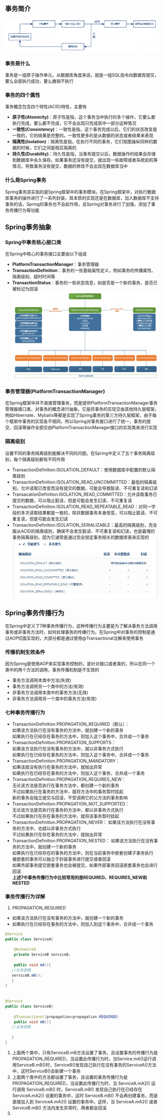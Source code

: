 ## 事务简介  
![title](https://raw.githubusercontent.com/liujinxi931204/image/master/gitnote/2020/11/25/1606286027591-1606286027661.png)  
### 事务是什么  
事务是一组原子操作单元，从数据库角度来说，就是一组SQL指令向数据库提交，要么全部执行成功，要么撤销不执行  
### 事务的四个属性  
事务概念包含四个特性(ACID)特性，主要有  
+ **原子性(Atomicity)**：原子性是指，这个事务当中执行的多个操作，它要么都执行完成，要么都不完成，它不会出现只完成其中一部分这种情况  
+ **一致性(Consistency)**：一致性是指，这个事务完成以后，它们的状态改变是一致的，它的结果是完整的。一致性更多的是从数据的状态或者结果来表现  
+ **隔离性(Isolation)**：隔离性是指，在执行不同的事务，它们视图操纵同样的数据的时候，它们之间是相互隔离的  
+ **持久性(Durability)**：持久性是指，当事务提交以后，数据操作的结果会存储到数据库中永久保存。如果事务还没有提交，就出现一些故障或者系统宕机等情况，导致事务没有提交，数据的修改不会出现在数据库当中  
### 什么是Spring事务  
Spring事务其实指的是Spring框架中的事务模块。在Spring框架中，对执行数据库事务的操作进行了一系列封装，其本质的实现还是在数据库，加入数据库不支持事务的话，Spring的事务也不会起作用，且Spring对事务进行了加强，添加了事务传播行为等功能  
## Spring事务抽象  
### Spring中事务核心接口类  
在Spring中核心的事务接口主要由以下组成  
+ **PlatformTransactionManager**：事务管理器  
+ **TransactionDefinition**：事务的一些基础属性定义，例如事务的传播属性、隔离级别、超时时间等  
+ **TransactionStatus**：事务的一些状态信息，如是否是一个新的事务、是否已被标记为回滚  
![title](https://raw.githubusercontent.com/liujinxi931204/image/master/gitnote/2020/11/25/1606286957023-1606286957025.png)  
### 事务管理器(PlatformTransactionManager)  
在Spring框架中并不直接管理事务，而是提供PlatformTransactionManager事务管理器接口类，对事务的概念进行抽象。它是将事务的实现交由其他持久层框架。例如Hibernate、Mybatis等都是实现了Spring事务的第三方持久层框架，由于每个框架中事务的实现各不相同，所以Spring对事务接口进行了统一，事务的提交、回滚等操作全部交由PlatformTransactionManager接口的实现类来进行实现  
### 隔离级别  
设置不同的事务隔离级别能解决不同的问题。在Spring中定义了五个事务隔离级别，每个隔离级别都有不同作用  
+ TransactionDefinition.ISOLATION_DEFAULT：使用数据库中配置的默认隔离级别  
+ TransactionDefinition.ISOLATION_READ_UNCOMMITTED：最低的隔离级别，允许读取已改变而没有提交的数据，可能会导致脏读、不可重复读和幻读  
+ TransacationDefinition.ISOLATION_READ_COMMITTED：允许读取事务已提交的数据，可以阻止脏读，但是可能会发生幻读、不可重复读  
+ TransactionDefinition.ISOLATION_READ_REPEATABLE_READ：对同一字段的多次读取结果都是一致的，除非数据事务本身改变，可以阻止脏读、不可重复读，但是可能会发生幻读  
+ TransactionDefinition.ISOLATION_SERIALIZABLE：最高的隔离级别，完全服从ACID的隔离级别，确保不会发生脏读、不可重复读和幻读，也是最慢的事务隔离级别，因为它通常是通过完全锁定事务相关的数据库表来实现的  
![title](https://raw.githubusercontent.com/liujinxi931204/image/master/gitnote/2020/11/25/1606288441306-1606288441307.png)  
## Spring事务传播行为  
在Spring中定义了7种事务传播行为，这种传播行为主要是为了解决事务方法调用事务或非事务方法时，如何处理事务的传播行为。在Spring中对事务的控制是通过AOP切面实现的，大部分都是通过使用@Transactional注解来使用事务  
### 传播机制生效条件  
因为Spring是使用AOP来实现事务控制的，是针对接口或者类的，所以在同一个类中的两个方法的调用，事务传播机制是不生效的  
+ 事务方法调用本类中方法(失效)  
+ 事务方法调用另一个类中的方法(有效)  
+ 非事务方法调用本类中的事务方法(无效)  
+ 非事务方法调用另一个类中的事务方法(有效)  

### 七种事务传播行为  
+ TransactionDefinition.PROPAGATION_REQUIRED（默认）：  
如果该方法执行在没有事务的方法中，就创建一个新的事务  
如果执行在已经存在事务的方法中，则加入这个事务中，合并成一个事务  
+ TransactionDefinition.PROPAGATION_SUPPORTS：  
如果该方法执行在没有事务的方法中，就以非事务方式执行  
如果执行在已经存在事务的方法中，则加入这个事务中，合并成一个事务  
+ TransactionDefinition.PROPAGATION_MANDATORY：  
如果该放没有执行在事务的方法中，就抛出异常  
如果执行在已经存在事务的方法中，则加入这个事务，合并成一个事务  
+ TransactionDefinition.PROPAGATION_REQUIRES_NEW：  
无论该方法是否执行在事务方法中，都创建一个新的事务  
不过如果执行在事务的方法中，就将方法中的事务暂时挂起  
新的事务会独立提交与回滚，不受调用它的父方法的事务影响  
+ TransactionDefinition.PROPAGATION_NOT_SUPPORTED：  
无论该方法是否执行在事务的方法中，都以非事务方式执行  
不过如果执行在存在事务的方法中，就将该事务暂时挂起  
+ TransactionDefinition.PROPAGATION_NEVER：
如果该方法执行在没有事务的方法中，也就以非事务方式执行  
不过如果执行在存在事务的方法中，就抛出异常  
+ TransactionDefinition.PROPAGATION_NESTED：
如果该方法执行在没有事务的方法中，就创建一个新的事务  
如果执行在已经存在的事务的方法中，则在当前事务中嵌套创建子事务执行  
被嵌套的事务可以独立于封装事务进行提交或者回滚  
如果外部事务提交嵌套事务也会被提交，如果外部事务回滚嵌套事务也会进行回滚  
**上述7中事务传播行为中比较常用的是REQUIRED、REQUIRES_NEW和NESTED**  
### 事务传播行为详解  
1. PROPAGATION_REQUIRED  
+ 如果该方法执行在没有事务的方法中，就创建一个新的事务  
+ 如果执行在已经存在事务的方法中，则加入到这个事务中，合并成一个事务  
```java
@Service
public class ServiceA{
   
    @Autowired
    private ServiceB serviceB;
    
    public void mA(){
   //业务逻辑
   serviceB.mB();
   }
}


@Service
public class ServiceB{
    
    @Transactional(propagation=propagation.REQUIRED)
    public void mB(){
   //业务逻辑

   }
}
```
1. 上面两个类中，只有ServiceB.mB方法设置了事务，且设置事务的传播行为是PROPAGATION_REQUIRED，当设置此传播行为时，当Service.mA()运行调用ServiceB.mB()时，ServiceB()发现自己执行在没有事务的ServiceA()方法中，这时ServiceB()会新建一个事务  
2. 上面两个类中的方法都设置了事务，且设置的事务传播行为是 PROPAGATION_REQUIRED，当设置此传播行为时，当 ServiceA.mA2() 运行调用 ServiceB.mB() 时，ServiceB.mB() 发现自己执行在已经存在 ServiceA.mA2() 设置的事务中，这时 ServiceB.mB() 不会再创建事务，而是直接加入到 ServiceA.mA2() 设置的事务中。这样，当 ServiceA.mA2() 或者 ServiceB.mB() 方法内发生异常时，两者都会回滚  
2. 